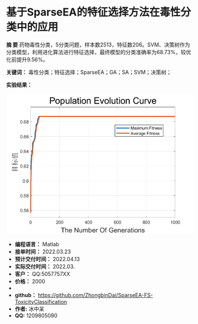 # 基于SparseEA的特征选择方法在毒性分类中的应用

**摘 要** 药物毒性分类，5分类问题，样本数2513，特征数206。SVM、决策树作为分类模型，利用进化算法进行特征选择，最终模型的分类准确率为68.73%，较优化前提升9.56%。

**关键词：** 毒性分类；特征选择；SparseEA；GA；SA；SVM；决策树；

**实验结果：**

![image-20220329170528509](https://github.com/ZhongbinDai/SparseEA-FS-ToxicityClassification/blob/main/Result/SparseEA_FsData5_N30_Gen1000.png)



- **编程语言：** Matlab
- **接单时间：** 2022.03.23
- **预计交付时间：** 2022.04.13
- **实际交付时间：** 2022.03.
- **客户：** QQ:5057757XX
- **价格：** 2000
- 
- **github：** https://github.com/ZhongbinDai/SparseEA-FS-ToxicityClassification
- **作者:** 冰中呆
- **QQ:** 1209805090



